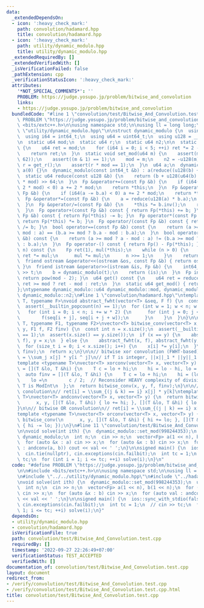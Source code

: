 ```yaml
---
data:
  _extendedDependsOn:
  - icon: ':heavy_check_mark:'
    path: convolution/hadamard.hpp
    title: convolution/hadamard.hpp
  - icon: ':heavy_check_mark:'
    path: utility/dynamic_modulo.hpp
    title: utility/dynamic_modulo.hpp
  _extendedRequiredBy: []
  _extendedVerifiedWith: []
  _isVerificationFailed: false
  _pathExtension: cpp
  _verificationStatusIcon: ':heavy_check_mark:'
  attributes:
    '*NOT_SPECIAL_COMMENTS*': ''
    PROBLEM: https://judge.yosupo.jp/problem/bitwise_and_convolution
    links:
    - https://judge.yosupo.jp/problem/bitwise_and_convolution
  bundledCode: "#line 1 \"convolution/test/Bitwise_And_Convolution.test.cpp\"\n#define\
    \ PROBLEM \"https://judge.yosupo.jp/problem/bitwise_and_convolution\"\n\n#include\
    \ <bits/extc++.h>\n\nusing namespace std;\n\nusing ll = long long;\n\n#line 2\
    \ \"utility/dynamic_modulo.hpp\"\n\nstruct dynamic_modulo {\n  using Fp = dynamic_modulo;\n\
    \  using i64 = int64_t;\n  using u64 = uint64_t;\n  using u128 = __uint128_t;\n\
    \n  static u64 mod;\n  static u64 r;\n  static u64 n2;\n\n  static u64 get_r()\
    \ {\n    u64 ret = mod;\n    for (i64 i = 0; i < 5; ++i) ret *= 2 - mod * ret;\n\
    \    return ret;\n  }\n  static void set_mod(u64 m) {\n    assert(m < (1LL <<\
    \ 62));\n    assert((m & 1) == 1);\n    mod = m;\n    n2 = -u128(m) % m;\n   \
    \ r = get_r();\n    assert(r * mod == 1);\n  }\n  u64 a;\n  dynamic_modulo() :\
    \ a(0) {}\n  dynamic_modulo(const int64_t &b) : a(reduce((u128(b) + mod) * n2)){};\n\
    \  static u64 reduce(const u128 &b) {\n    return (b + u128(u64(b) * u64(-r))\
    \ * mod) >> 64;\n  }\n  Fp &operator+=(const Fp &b) {\n    if (i64(a += b.a -\
    \ 2 * mod) < 0) a += 2 * mod;\n    return *this;\n  }\n  Fp &operator-=(const\
    \ Fp &b) {\n    if (i64(a -= b.a) < 0) a += 2 * mod;\n    return *this;\n  }\n\
    \  Fp &operator*=(const Fp &b) {\n    a = reduce(u128(a) * b.a);\n    return *this;\n\
    \  }\n  Fp &operator/=(const Fp &b) {\n    *this *= b.inv();\n    return *this;\n\
    \  }\n  Fp operator+(const Fp &b) const { return Fp(*this) += b; }\n  Fp operator-(const\
    \ Fp &b) const { return Fp(*this) -= b; }\n  Fp operator*(const Fp &b) const {\
    \ return Fp(*this) *= b; }\n  Fp operator/(const Fp &b) const { return Fp(*this)\
    \ /= b; }\n  bool operator==(const Fp &b) const {\n    return (a >= mod ? a -\
    \ mod : a) == (b.a >= mod ? b.a - mod : b.a);\n  }\n  bool operator!=(const Fp\
    \ &b) const {\n    return (a >= mod ? a - mod : a) != (b.a >= mod ? b.a - mod\
    \ : b.a);\n  }\n  Fp operator-() const { return Fp() - Fp(*this); }\n  Fp pow(u128\
    \ n) const {\n    Fp ret(1), mul(*this);\n    while (n > 0) {\n      if (n & 1)\
    \ ret *= mul;\n      mul *= mul;\n      n >>= 1;\n    }\n    return ret;\n  }\n\
    \  friend ostream &operator<<(ostream &os, const Fp &b) { return os << b.get();\
    \ }\n  friend istream &operator>>(istream &is, Fp &b) {\n    int64_t t;\n    is\
    \ >> t;\n    b = dynamic_modulo(t);\n    return (is);\n  }\n  Fp inv() const {\
    \ return pow(mod - 2); }\n  u64 get() const {\n    u64 ret = reduce(a);\n    return\
    \ ret >= mod ? ret - mod : ret;\n  }\n  static u64 get_mod() { return mod; }\n\
    };\ntypename dynamic_modulo::u64 dynamic_modulo::mod, dynamic_modulo::r,\n   \
    \ dynamic_modulo::n2;\n#line 1 \"convolution/hadamard.hpp\"\ntemplate <typename\
    \ T, typename F>\nvoid abstract_fwht(vector<T> &seq, F f) {\n  const int n = seq.size();\n\
    \  assert(__builtin_popcount(n) == 1);\n  for (int w = 1; w < n; w *= 2) {\n \
    \   for (int i = 0; i < n; i += w * 2) {\n      for (int j = 0; j < w; j++) {\n\
    \        f(seq[i + j], seq[i + j + w]);\n      }\n    }\n  }\n}\n\ntemplate <typename\
    \ T, typename F1, typename F2>\nvector<T> bitwise_conv(vector<T> x, vector<T>\
    \ y, F1 f, F2 finv) {\n  const int n = x.size();\n  assert(__builtin_popcount(n)\
    \ == 1);\n  assert(x.size() == y.size());\n  if (x == y) {\n    abstract_fwht(x,\
    \ f), y = x;\n  } else {\n    abstract_fwht(x, f), abstract_fwht(y, f);\n  }\n\
    \  for (size_t i = 0; i < x.size(); i++) {\n    x[i] *= y[i];\n  }\n  abstract_fwht(x,\
    \ finv);\n  return x;\n}\n\n// bitwise xor convolution (FWHT-based)\n// ret[i]\
    \ = \\sum_j x[j] * y[i ^ j]\n// if T is integer, ||x||_1 * ||y||_1 * 2 < numeric_limits<T>::max()\n\
    template <typename T>\nvector<T> xorconv(vector<T> x, vector<T> y) {\n  auto f\
    \ = [](T &lo, T &hi) {\n    T c = lo + hi;\n    hi = lo - hi, lo = c;\n  };\n\
    \  auto finv = [](T &lo, T &hi) {\n    T c = lo + hi;\n    hi = (lo - hi) / 2,\n\
    \    lo =\n        c / 2;  // Reconsider HEAVY complexity of division by 2 when\
    \ T is ModInt\n  };\n  return bitwise_conv(x, y, f, finv);\n}\n\n// bitwise AND\
    \ conolution\n// ret[i] = \\sum_{(j & k) == i} x[j] * y[k]\ntemplate <typename\
    \ T>\nvector<T> andconv(vector<T> x, vector<T> y) {\n  return bitwise_conv(\n\
    \      x, y, [](T &lo, T &hi) { lo += hi; }, [](T &lo, T &hi) { lo -= hi; });\n\
    }\n\n// bitwise OR convolution\n// ret[i] = \\sum_{(j | k) == i} x[j] * y[k]\n\
    template <typename T>\nvector<T> orconv(vector<T> x, vector<T> y) {\n  return\
    \ bitwise_conv(\n      x, y, [](T &lo, T &hi) { hi += lo; }, [](T &lo, T &hi)\
    \ { hi -= lo; });\n}\n#line 11 \"convolution/test/Bitwise_And_Convolution.test.cpp\"\
    \n\nvoid solve(int ith) {\n  dynamic_modulo::set_mod(998244353);\n  using Fp =\
    \ dynamic_modulo;\n  int n;\n  cin >> n;\n  vector<Fp> a(1 << n), b(1 << n);\n\
    \  for (auto &x : a) cin >> x;\n  for (auto &x : b) cin >> x;\n  for (auto val\
    \ : andconv(a, b)) cout << val << ' ';\n}\n\nsigned main() {\n  ios::sync_with_stdio(false);\n\
    \  cin.tie(nullptr), cin.exceptions(cin.failbit);\n  int tc = 1;\n  // cin >>\
    \ tc;\n  for (int i = 1; i <= tc; ++i) solve(i);\n}\n"
  code: "#define PROBLEM \"https://judge.yosupo.jp/problem/bitwise_and_convolution\"\
    \n\n#include <bits/extc++.h>\n\nusing namespace std;\n\nusing ll = long long;\n\
    \n#include \"../../utility/dynamic_modulo.hpp\"\n#include \"../hadamard.hpp\"\n\
    \nvoid solve(int ith) {\n  dynamic_modulo::set_mod(998244353);\n  using Fp = dynamic_modulo;\n\
    \  int n;\n  cin >> n;\n  vector<Fp> a(1 << n), b(1 << n);\n  for (auto &x : a)\
    \ cin >> x;\n  for (auto &x : b) cin >> x;\n  for (auto val : andconv(a, b)) cout\
    \ << val << ' ';\n}\n\nsigned main() {\n  ios::sync_with_stdio(false);\n  cin.tie(nullptr),\
    \ cin.exceptions(cin.failbit);\n  int tc = 1;\n  // cin >> tc;\n  for (int i =\
    \ 1; i <= tc; ++i) solve(i);\n}"
  dependsOn:
  - utility/dynamic_modulo.hpp
  - convolution/hadamard.hpp
  isVerificationFile: true
  path: convolution/test/Bitwise_And_Convolution.test.cpp
  requiredBy: []
  timestamp: '2022-09-27 22:26:49+07:00'
  verificationStatus: TEST_ACCEPTED
  verifiedWith: []
documentation_of: convolution/test/Bitwise_And_Convolution.test.cpp
layout: document
redirect_from:
- /verify/convolution/test/Bitwise_And_Convolution.test.cpp
- /verify/convolution/test/Bitwise_And_Convolution.test.cpp.html
title: convolution/test/Bitwise_And_Convolution.test.cpp
---
```

